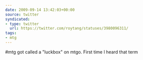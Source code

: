 ```yaml
---
date: 2009-09-14 13:42:03+00:00
source: twitter
syndicated:
- type: twitter
  url: https://twitter.com/roytang/statuses/3980096311/
tags:
- mtg
---
```


#mtg got called a "luckbox" on mtgo. First time I heard that term